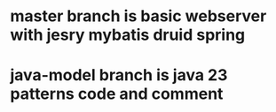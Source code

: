 # master branch is basic webserver with jesry mybatis druid spring 
# java-model branch is java 23 patterns code and comment

